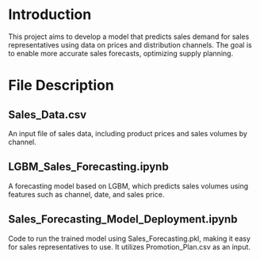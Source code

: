 # Introduction
This project aims to develop a model that predicts sales demand for sales representatives using data on prices and distribution channels. The goal is to enable more accurate sales forecasts, optimizing supply planning.


# File Description

## Sales_Data.csv
An input file of sales data, including product prices and sales volumes by channel.

## LGBM_Sales_Forecasting.ipynb
A forecasting model based on LGBM, which predicts sales volumes using features such as channel, date, and sales price.

## Sales_Forecasting_Model_Deployment.ipynb
Code to run the trained model using Sales_Forecasting.pkl, making it easy for sales representatives to use. It utilizes Promotion_Plan.csv as an input.
